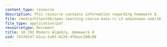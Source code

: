 ```yaml
---
content_type: resource
description: This resource contains information regarding homework 8.
file: /media/https%3A/open-learning-course-data-rc.s3.amazonaws.com/18-703-modern-algebra-spring-2013/7437b5d7b1ce5a930229df6eac280c00_MIT18_703S13_h8.pdf
file_type: application/pdf
resourcetype: Document
title: 18.703 Modern Algebra, Homework 8
uid: 7437b5d7-b1ce-5a93-0229-df6eac280c00
---
```


